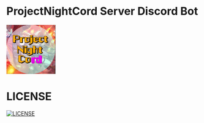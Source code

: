 # ProjectNightCord Server Discord Bot

![NightCord](https://github.com/Aiueokashi/Pages/blob/main/images/logo.gif)

# LICENSE
[![LICENSE](https://app.fossa.com/api/projects/git%2Bgithub.com%2FAiueokashi%2FNightCord.svg?type=large)](https://app.fossa.com/projects/git%2Bgithub.com%2FAiueokashi%2FNightCord?ref=badge_large)